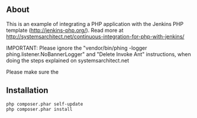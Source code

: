 ## About

This is an example of integrating a PHP application with the Jenkins PHP template (http://jenkins-php.org/). 
Read more at http://systemsarchitect.net/continuous-integration-for-php-with-jenkins/ 

IMPORTANT: Please ignore the "vendor/bin/phing -logger phing.listener.NoBannerLogger" and "Delete Invoke Ant" instructions, when doing the steps explained on systemsarchitect.net

Please make sure the 

## Installation

```
php composer.phar self-update
php composer.phar install
```




